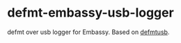 # defmt-embassy-usb-logger

defmt over usb logger for Embassy. Based on
[defmtusb](https://github.com/micro-rust/defmtusb).
